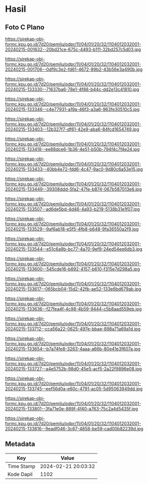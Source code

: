 # Hasil

## Foto C Plano

https://sirekap-obj-formc.kpu.go.id/7d20/pemilu/pdpr/11/04/01/20/32/1104012032001-20240215-001632--20bd21ce-675c-4493-b111-32bd257c5d03.jpg

https://sirekap-obj-formc.kpu.go.id/7d20/pemilu/pdpr/11/04/01/20/32/1104012032001-20240215-001706--0df9c3e2-fd61-4672-89b2-43b56e3a490b.jpg

https://sirekap-obj-formc.kpu.go.id/7d20/pemilu/pdpr/11/04/01/20/32/1104012032001-20240215-133330--71637ba6-78e1-4f88-b44c-dd2e13c41810.jpg

https://sirekap-obj-formc.kpu.go.id/7d20/pemilu/pdpr/11/04/01/20/32/1104012032001-20240215-133346--c4e77931-a19a-46f3-a3a6-963fe30510c5.jpg

https://sirekap-obj-formc.kpu.go.id/7d20/pemilu/pdpr/11/04/01/20/32/1104012032001-20240215-133403--12b327f7-df61-42e9-aba6-84fcd1654749.jpg

https://sirekap-obj-formc.kpu.go.id/7d20/pemilu/pdpr/11/04/01/20/32/1104012032001-20240215-133418--ee88dce6-1b36-4e51-b50b-794f4c7f4e24.jpg

https://sirekap-obj-formc.kpu.go.id/7d20/pemilu/pdpr/11/04/01/20/32/1104012032001-20240215-133433--40bb4e72-fdd6-4c47-9ac0-9d80c6a53e15.jpg

https://sirekap-obj-formc.kpu.go.id/7d20/pemilu/pdpr/11/04/01/20/32/1104012032001-20240215-133449--39308ddd-5fa2-47fe-b874-067b587013e6.jpg

https://sirekap-obj-formc.kpu.go.id/7d20/pemilu/pdpr/11/04/01/20/32/1104012032001-20240215-133507--ad6de5bd-4d46-4a93-b219-5138b31e1f07.jpg

https://sirekap-obj-formc.kpu.go.id/7d20/pemilu/pdpr/11/04/01/20/32/1104012032001-20240215-133529--9af6ab18-e5f5-4fb8-b648-9fa36550a2f9.jpg

https://sirekap-obj-formc.kpu.go.id/7d20/pemilu/pdpr/11/04/01/20/32/1104012032001-20240215-133544--e51c6a9b-bc77-4a70-9ef9-24ed54ee6db3.jpg

https://sirekap-obj-formc.kpu.go.id/7d20/pemilu/pdpr/11/04/01/20/32/1104012032001-20240215-133600--545cde16-b892-4157-b610-f315e7d298a5.jpg

https://sirekap-obj-formc.kpu.go.id/7d20/pemilu/pdpr/11/04/01/20/32/1104012032001-20240215-133617--065bcb04-15d2-42fb-ae52-133e6bd679ab.jpg

https://sirekap-obj-formc.kpu.go.id/7d20/pemilu/pdpr/11/04/01/20/32/1104012032001-20240215-133636--f27fea4f-4c98-4b59-9444-c5b8aad559eb.jpg

https://sirekap-obj-formc.kpu.go.id/7d20/pemilu/pdpr/11/04/01/20/32/1104012032001-20240215-133712--cca56a22-0625-497e-bbae-898a71a69a1d.jpg

https://sirekap-obj-formc.kpu.go.id/7d20/pemilu/pdpr/11/04/01/20/32/1104012032001-20240215-133654--b7a74fe8-3263-4aaa-a66b-80e41e3f607a.jpg

https://sirekap-obj-formc.kpu.go.id/7d20/pemilu/pdpr/11/04/01/20/32/1104012032001-20240215-133727--a4e5752b-98d0-45e5-acf5-2a22f9896e08.jpg

https://sirekap-obj-formc.kpu.go.id/7d20/pemilu/pdpr/11/04/01/20/32/1104012032001-20240215-133745--eef56d0a-e60c-4791-ac05-5d95063949dd.jpg

https://sirekap-obj-formc.kpu.go.id/7d20/pemilu/pdpr/11/04/01/20/32/1104012032001-20240215-133801--3fa71e0e-889f-4f40-a763-75c2a4d5435f.jpg

https://sirekap-obj-formc.kpu.go.id/7d20/pemilu/pdpr/11/04/01/20/32/1104012032001-20240215-133816--9eadf046-3c67-4858-be59-cad00b82239d.jpg


## Metadata

| Key        | Value               |
| ---------- | ------------------- |
| Time Stamp | 2024-02-21 20:03:32 |
| Kode Dapil | 1102                |



